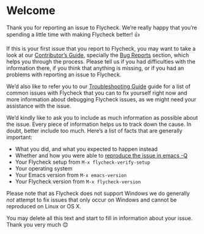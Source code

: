 # Welcome

Thank you for reporting an issue to Flycheck.  We’re really happy that you’re
spending a little time with making Flycheck better! :+1:

If this is your first issue that you report to Flycheck, you may want to take a
look at our [Contributor’s Guide][], specially the [Bug Reports][] section,
which helps you through the process.  Please tell us if you had difficulties
with the information there, if you think that anything is missing, or if you had
an problems with reporting an issue to Flycheck.

We’d also like to refer you to our [Troubleshooting Guide][] guide for a list of
common issues with Flycheck that you can to fix yourself right now and more
information about debugging Flycheck issues, as we might need your assistance
with the issue.

We’d kindly like to ask you to include as much information as possible about the
issue.  Every piece of information helps us to track down the cause.  In doubt,
better include too much.  Here’s a list of facts that are generally important:

* What you did, and what you expected to happen instead
* Whether and how you were able to [reproduce the issue in emacs -Q][emacsQ]
* Your Flycheck setup from `M-x flycheck-verify-setup`
* Your operating system
* Your Emacs version from `M-x emacs-version`
* Your Flycheck version from `M-x flycheck-version`

Please note that as Flycheck does not support Windows we do generally *not*
attempt to fix issues that only occur on Windows and cannot be reproduced on
Linux or OS X.

You may delete all this text and start to fill in information about your issue.
Thank you very much :blush:

[Troubleshooting Guide]:  http://www.flycheck.org/en/latest/user/troubleshooting.html
[Contributor’s Guide]: http://www.flycheck.org/en/latest/contributor/contributing.html
[Bug Reports]: http://www.flycheck.org/en/latest/contributor/contributing.html#bug-reports
[emacsQ]: http://www.lunaryorn.com/2015/11/29/reproduce-bugs-in-emacs-Q.html
